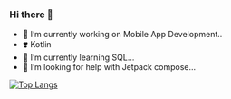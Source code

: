 ### Hi there 👋

<!-- 
**vibin2002/vibin2002** is a ✨ _special_ ✨ repository because its `README.md` (this file) appears on your GitHub profile.

Here are some ideas to get you started:
 -->

- 🔭 I’m currently working on Mobile App Development..
- ❣️ Kotlin
- 🌱 I’m currently learning SQL...
- 🤔 I’m looking for help with Jetpack compose...
<!-- - 💬 Ask me about ...
- 📫 How to reach me: ...
- 😄 Pronouns: ...
- ⚡ Fun fact: ... -->

[![Top Langs](https://github-readme-stats.vercel.app/api/top-langs/?username=vibin2002&langs_count=8)](https://github.com/vibin2002/github-readme-stats)
